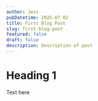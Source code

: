 ```yaml
---
author: Jess
pubDatetime: 2025-07-02
title: First Blog Post
slug: first-blog-post
featured: false
draft: false
description: Description of post
---
```

# Heading 1

Text here